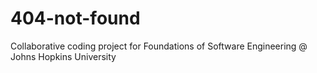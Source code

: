 # 404-not-found
Collaborative coding project for Foundations of Software Engineering @ Johns Hopkins University
